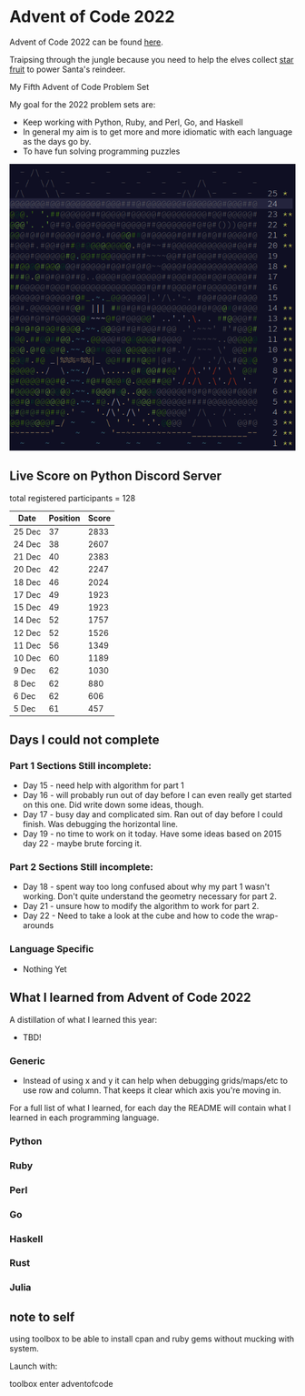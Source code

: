 # Advent of Code 2022

Advent of Code 2022 can be found [here](https://adventofcode.com/2022).

Traipsing through the jungle because you need to help the elves collect [star fruit](https://en.wikipedia.org/wiki/Carambola) to power Santa's reindeer. 

My Fifth Advent of Code Problem Set

My goal for the 2022 problem sets are:

- Keep working with Python, Ruby, and Perl, Go, and Haskell
- In general my aim is to get more and more idiomatic with each language as the days go by.
- To have fun solving programming puzzles

![2022 stars](https://github.com/djotaku/adventofcode/blob/f26592a1a60377f6757bcbb4b07ead8d13eafd57/screenshots/2022/2022_20221225.png)


## Live Score on Python Discord Server

total registered participants = 128

| Date    | Position | Score |
|---------| -------- | ----- |
| 25 Dec  | 37       | 2833  |
| 24 Dec  | 38       | 2607  |
| 21 Dec  | 40       | 2383  |
| 20 Dec  | 42       | 2247  |
| 18 Dec  | 46       | 2024  |
| 17 Dec  | 49       | 1923  |
| 15 Dec  | 49       | 1923  |
| 14 Dec  | 52       | 1757  |
| 12 Dec  | 52       | 1526  |
| 11 Dec  | 56       | 1349  |
| 10 Dec  | 60       | 1189  |   
| 9 Dec   | 62       | 1030  |
| 8 Dec   | 62       | 880   |
| 6 Dec   | 62       | 606   |
| 5 Dec   |    61    |  457  |

## Days I could not complete
### Part 1 Sections Still incomplete:
- Day 15 - need help with algorithm for part 1
- Day 16 - will probably run out of day before I can even really get started on this one. Did write down some ideas, though.
- Day 17 - busy day and complicated sim.  Ran out of day before I could finish. Was debugging the horizontal line.
- Day 19 - no time to work on it today. Have some ideas based on 2015 day 22 - maybe brute forcing it.
### Part 2 Sections Still incomplete:
- Day 18 - spent way too long confused about why my part 1 wasn't working. Don't quite understand the geometry necessary for part 2.
- Day 21 - unsure how to modify the algorithm to work for part 2.
- Day 22 - Need to take a look at the cube and how to code the wrap-arounds
### Language Specific
- Nothing Yet
## What I learned from Advent of Code 2022

A distillation of what I learned this year:
- TBD!

### Generic
- Instead of using x and y it can help when debugging grids/maps/etc to use row and column. That keeps it clear which axis you're moving in.

For a full list of what I learned, for each day the README will contain what I learned in each programming language.

### Python

### Ruby

### Perl

### Go

### Haskell

### Rust

### Julia

## note to self

using toolbox to be able to install cpan and ruby gems without mucking with system.

Launch with:

toolbox enter adventofcode

